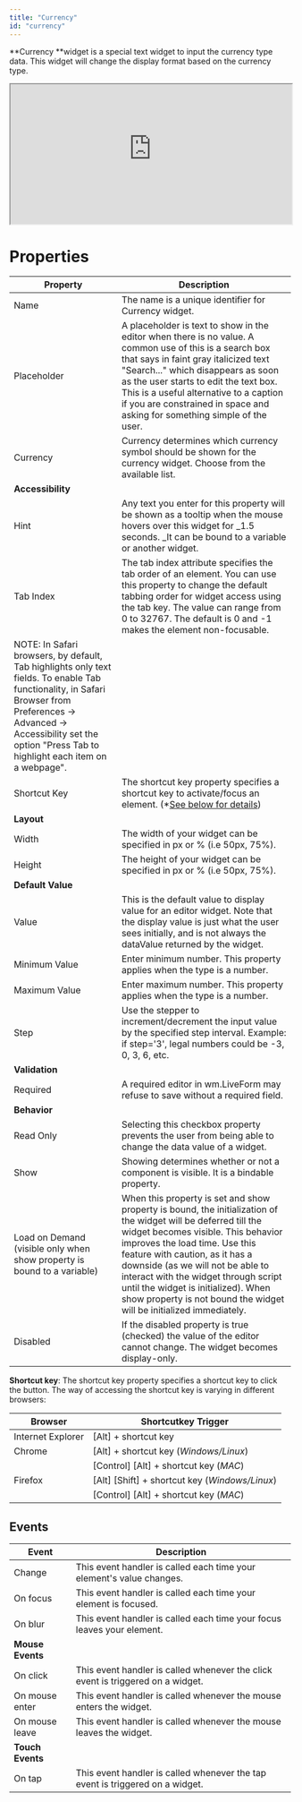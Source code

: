 ```yaml
---
title: "Currency"
id: "currency"
---
```


**Currency **widget is a special text widget to input the currency type data. This widget will change the display format based on the currency type.

<iframe width="100%" height="250" style={{backgroundColor: "snow"}} allowtransparency="true" src="https://apps.wavemakeronline.com/documentation_snippets/#/Currency">Currency</iframe>

# Properties

| **Property** | **Description** |
| --- | --- |
| Name | The name is a unique identifier for Currency widget. |
| Placeholder | A placeholder is text to show in the editor when there is no value. A common use of this is a search box that says in faint gray italicized text "Search..." which disappears as soon as the user starts to edit the text box. This is a useful alternative to a caption if you are constrained in space and asking for something simple of the user. |
| Currency | Currency determines which currency symbol should be shown for the currency widget. Choose from the available list. |
| **Accessibility** |
| Hint | Any text you enter for this property will be shown as a tooltip when the mouse hovers over this widget for _1.5 seconds. _It can be bound to a variable or another widget. |
| Tab Index | The tab index attribute specifies the tab order of an element. You can use this property to change the default tabbing order for widget access using the tab key. The value can range from 0 to 32767. The default is 0 and -1 makes the element non-focusable.
NOTE: In Safari browsers, by default, Tab highlights only text fields. To enable Tab functionality, in Safari Browser from Preferences -> Advanced -> Accessibility set the option "Press Tab to highlight each item on a webpage". |
| Shortcut Key | The shortcut key property specifies a shortcut key to activate/focus an element. (*[See below for details](#shortcut)) |
| **Layout** |
| Width | The width of your widget can be specified in px or % (i.e 50px, 75%). |
| Height | The height of your widget can be specified in px or % (i.e 50px, 75%). |
| **Default Value** |
| Value | This is the default value to display value for an editor widget. Note that the display value is just what the user sees initially, and is not always the dataValue returned by the widget. |
| Minimum Value | Enter minimum number. This property applies when the type is a number. |
| Maximum Value | Enter maximum number. This property applies when the type is a number. |
| Step | Use the stepper to increment/decrement the input value by the specified step interval. Example: if step='3', legal numbers could be -3, 0, 3, 6, etc. |
| **Validation** |
| Required | A required editor in wm.LiveForm may refuse to save without a required field. |
| **Behavior** |
| Read Only | Selecting this checkbox property prevents the user from being able to change the data value of a widget. |
| Show | Showing determines whether or not a component is visible. It is a bindable property. |
| Load on Demand (visible only when show property is bound to a variable) | When this property is set and show property is bound, the initialization of the widget will be deferred till the widget becomes visible. This behavior improves the load time. Use this feature with caution, as it has a downside (as we will not be able to interact with the widget through script until the widget is initialized). When show property is not bound the widget will be initialized immediately. |
| Disabled | If the disabled property is true (checked) the value of the editor cannot change. The widget becomes display-only. |

**Shortcut key**: The shortcut key property specifies a shortcut key to click the button. The way of accessing the shortcut key is varying in different browsers:

| Browser | Shortcutkey Trigger |
| --- | --- |
| Internet Explorer | [Alt] + shortcut key |
| Chrome | [Alt] + shortcut key (_Windows/Linux_) |
|  | [Control] [Alt] + shortcut key (_MAC_) |
| Firefox | [Alt] [Shift] + shortcut key (_Windows/Linux_) |
|  | [Control] [Alt] + shortcut key (_MAC_) |

## Events

| **Event** | **Description** |
| --- | --- |
| Change | This event handler is called each time your element's value changes. |
| On focus | This event handler is called each time your element is focused. |
| On blur | This event handler is called each time your focus leaves your element. |
| **Mouse Events** |
| On click | This event handler is called whenever the click event is triggered on a widget. |
| On mouse enter | This event handler is called whenever the mouse enters the widget. |
| On mouse leave | This event handler is called whenever the mouse leaves the widget. |
| **Touch Events** |
| On tap | This event handler is called whenever the tap event is triggered on a widget. |

